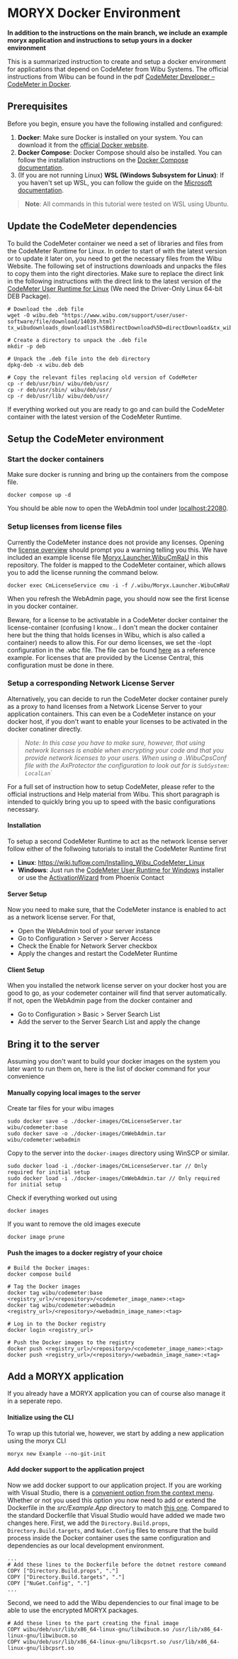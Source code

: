 # MORYX Docker Environment
**In addition to the instructions on the main branch, we include an example moryx application and instructions to setup yours in a docker environment**

This is a summarized instruction to create and setup a docker environment for applications that depend on CodeMeter from Wibu Systems. 
The official instructions from Wibu can be found in the pdf [CodeMeter Developer – CodeMeter in Docker](https://www.wibu.com/support/manuals-guides.html).

## Prerequisites

Before you begin, ensure you have the following installed and configured:

1. **Docker**: Make sure Docker is installed on your system. You can download it from the [official Docker website](https://www.docker.com/get-started).
2. **Docker Compose**: Docker Compose should also be installed. You can follow the installation instructions on the [Docker Compose documentation](https://docs.docker.com/compose/install/).
3. (If you are not running Linux) **WSL (Windows Subsystem for Linux)**: If you haven't set up WSL, you can follow the guide on the [Microsoft documentation](https://docs.microsoft.com/en-us/windows/wsl/install).

> **Note**: All commands in this tutorial were tested on WSL using Ubuntu.


## Update the CodeMeter dependencies
To build the CodeMeter container we need a set of libraries and files from the CodeMeter Runtime for Linux.
In order to start of with the latest version or to update it later on, you need to get the necessary files from the Wibu Website.
The following set of instructions downloads and unpacks the files to copy them into the right directories.
Make sure to replace the direct link in the following instructions with the direct link to the latest version of the [CodeMeter User Runtime for Linux](https://www.wibu.com/support/user/user-software.html) (We need the Driver-Only Linux 64-bit DEB Package).

```
# Download the .deb file
wget -O wibu.deb "https://www.wibu.com/support/user/user-software/file/download/14039.html?tx_wibudownloads_downloadlist%5BdirectDownload%5D=directDownload&tx_wibudownloads_downloadlist%5BuseAwsS3%5D=0&cHash=8dba7ab094dec6267346f04fce2a2bcd"

# Create a directory to unpack the .deb file
mkdir -p deb

# Unpack the .deb file into the deb directory
dpkg-deb -x wibu.deb deb

# Copy the relevant files replacing old version of CodeMeter
cp -r deb/usr/bin/ wibu/deb/usr/
cp -r deb/usr/sbin/ wibu/deb/usr/
cp -r deb/usr/lib/ wibu/deb/usr/

```
If everything worked out you are ready to go and can build the CodeMeter container with the latest version of the CodeMeter Runtime.

## Setup the CodeMeter environment
### Start the docker containers

Make sure docker is running and bring up the containers from the compose file.
```
docker compose up -d 
```
You should be able now to open the WebAdmin tool under [localhost:22080](http://localhost:22080/dashboard.html).


### Setup licenses from license files
Currently the CodeMeter instance does not provide any licenses. 
Opening the [license overview](http://localhost:22080/license_monitoring.html) should prompt you a warning telling you this.
We have included an example license file [Moryx.Launcher.WibuCmRaU](wibu\licenses\Moryx.Launcher.WibuCmRaU) in this repository. 
The folder is mapped to the CodeMeter container, which allows you to add the license running the command below.
```
docker exec CmLicenseService cmu -i -f /.wibu/Moryx.Launcher.WibuCmRaU
```
When you refresh the WebAdmin page, you should now see the first license in you docker container.

Beware, for a license to be activatable in a CodeMeter docker container the license-container (confusing I know... I don't mean the docker container here but the thing that holds licenses in Wibu, which is also called a container) needs to allow this.
For our demo licenses, we set the -lopt configuration in the .wbc file. 
The file can be found [here](wibu\licenses\Moryx.Launcher.wbc) as a reference example. 
For licenses that are provided by the License Central, this configuration must be done in there.

### Setup a corresponding Network License Server

Alternatively, you can decide to run the CodeMeter docker container purely as a proxy to hand licenses from a Network License Server to your application containers.
This can even be a CodeMeter instance on your docker host, if you don't want to enable your licenses to be activated in the docker conatiner directly.
>*Note: In this case you have to make sure, however, that using network licenses is enable when encrypting your code and that you provide network licenses to your users. When using a .WibuCpsConf file with the AxProtector the configuration to look out for is `SubSystem: LocalLan`*`

For a full set of instruction how to setup CodeMeter, please refer to the official instructions and Help material from Wibu. 
This short paragraph is intended to quickly bring you up to speed with the basic configurations necessary.

#### Installation
To setup a second CodeMeter Runtime to act as the network license server follow either of the follwoing tutorials to install the CodeMeter Runtime first
- **Linux**: https://wiki.tuflow.com/Installing_Wibu_CodeMeter_Linux
- **Windows**: Just run the [CodeMeter User Runtime for Windows](https://www.wibu.com/support/user/user-software.html) installer or use the [ActivationWizard](https://www.phoenixcontact.com/en-pc/products/software-plcnext-engineer-1046008) from Phoenix Contact

#### Server Setup
Now you need to make sure, that the CodeMeter instance is enabled to act as a network license server. For that,
- Open the WebAdmin tool of your server instance 
- Go to Configuration > Server > Server Access
- Check the Enable for Network Server checkbox
- Apply the changes and restart the CodeMeter Runtime

#### Client Setup
When you installed the network license server on your docker host you are good to go, as your codemeter container will find that server automatically.
If not, open the WebAdmin page from the docker container and 
- Go to Configuration > Basic > Server Search List
- Add the server to the Server Search List and apply the change


## Bring it to the server
Assuming you don't want to build your docker images on the system you later want to run them on, here is the list of docker command for your convenience

#### Manually copying local images to the server
Create tar files for your wibu images
```
sudo docker save -o ./docker-images/CmLicenseServer.tar wibu/codemeter:base 
sudo docker save -o ./docker-images/CmWebAdmin.tar wibu/codemeter:webadmin 
```
Copy to the server into the `docker-images` directory using WinSCP or similar.
```
sudo docker load -i ./docker-images/CmLicenseServer.tar // Only required for initial setup
sudo docker load -i ./docker-images/CmWebAdmin.tar // Only required for initial setup
```
Check if everything worked out using 
```
docker images
```

If you want to remove the old images execute
```
docker image prune
```

#### Push the images to a docker registry of your choice
```
# Build the Docker images:
docker compose build

# Tag the Docker images
docker tag wibu/codemeter:base <registry_url>/<repository>/<codemeter_image_name>:<tag>
docker tag wibu/codemeter:webadmin <registry_url>/<repository>/<webadmin_image_name>:<tag>

# Log in to the Docker registry
docker login <registry_url>

# Push the Docker images to the registry
docker push <registry_url>/<repository>/<codemeter_image_name>:<tag>
docker push <registry_url>/<repository>/<webadmin_image_name>:<tag>
```

## Add a MORYX application
If you already have a MORYX application you can of course also manage it in a seperate repo. 
#### Initialize using the CLI
To wrap up this tutorial we, however, we start by adding a new application using the moryx CLI
```
moryx new Example --no-git-init
```
#### Add docker support to the application project
Now we add docker support to our application project. 
If you are working with Visual Studio, there is a [convenient option from the context menu](https://learn.microsoft.com/en-us/aspnet/core/host-and-deploy/docker/visual-studio-tools-for-docker?view=aspnetcore-8.0#existing-app).
Whether or not you used this option you now need to add or extend the Dockerfile in the *src/Example.App* directory to match [this one](src/Example.App/Dockerfile).
Compared to the standard Dockerfile that Visual Studio would have added we made two changes here.
First, we add the `Directory.Build.props`, `Directory.Build.targets`, and `NuGet.Config` files to ensure that the build process inside the Docker container uses the same configuration and dependencies as our local development environment.
```
...
# Add these lines to the Dockerfile before the dotnet restore command
COPY ["Directory.Build.props", "."]
COPY ["Directory.Build.targets", "."]
COPY ["NuGet.Config", "."]
...
```
Second, we need to add the Wibu dependencies to our final image to be able to use the encrypted MORYX packages.
```
# Add these lines to the part creating the final image
COPY wibu/deb/usr/lib/x86_64-linux-gnu/libwibucm.so /usr/lib/x86_64-linux-gnu/libwibucm.so
COPY wibu/deb/usr/lib/x86_64-linux-gnu/libcpsrt.so /usr/lib/x86_64-linux-gnu/libcpsrt.so
```
